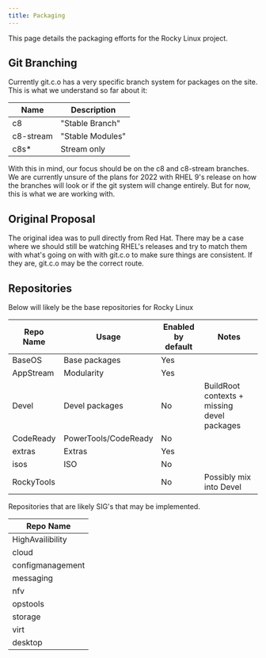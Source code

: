 ```yaml
---
title: Packaging
---
```

This page details the packaging efforts for the Rocky Linux project.

## Git Branching

Currently git.c.o has a very specific branch system for packages on the site. This is what we understand so far about it:

| Name      | Description      |
|   --      | --               |
| c8        | "Stable Branch"  |
| c8-stream | "Stable Modules" |
| c8s*      | Stream only      |

With this in mind, our focus should be on the c8 and c8-stream branches. We are currently unsure of the plans for 2022 with RHEL 9's release on how the branches will look or if the git system will change entirely. But for now, this is what we are working with.

## Original Proposal

The original idea was to pull directly from Red Hat. There may be a case where we should still be watching RHEL's releases and try to match them with what's going on with with git.c.o to make sure things are consistent. If they are, git.c.o may be the correct route.

## Repositories

Below will likely be the base repositories for Rocky Linux

| Repo Name | Usage | Enabled by default | Notes |
| -- | -- | -- | -- |
| BaseOS | Base packages | Yes | |
| AppStream | Modularity | Yes | |
| Devel | Devel packages | No | BuildRoot contexts + missing devel packages |
| CodeReady | PowerTools/CodeReady | No |  |
| extras | Extras | Yes | |
| isos | ISO | No | |
| RockyTools | | No | Possibly mix into Devel |

Repositories that are likely SIG's that may be implemented.

| Repo Name |
| -- |
| HighAvailibility |
| cloud |
| configmanagement |
| messaging |
| nfv |
| opstools|
| storage |
| virt |
| desktop |
